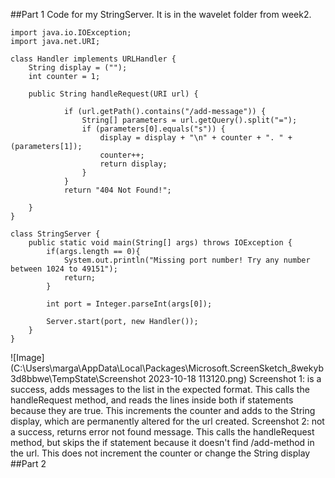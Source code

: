 ##Part 1
Code for my StringServer. It is in the wavelet folder from week2.
```
import java.io.IOException;
import java.net.URI;

class Handler implements URLHandler {
    String display = ("");
    int counter = 1;

    public String handleRequest(URI url) {
        
            if (url.getPath().contains("/add-message")) {
                String[] parameters = url.getQuery().split("=");
                if (parameters[0].equals("s")) {
                    display = display + "\n" + counter + ". " + (parameters[1]);
                    counter++;
                    return display;
                }
            }
            return "404 Not Found!";
        
    }
}

class StringServer {
    public static void main(String[] args) throws IOException {
        if(args.length == 0){
            System.out.println("Missing port number! Try any number between 1024 to 49151");
            return;
        }

        int port = Integer.parseInt(args[0]);

        Server.start(port, new Handler());
    }
}
```

![Image](C:\Users\marga\AppData\Local\Packages\Microsoft.ScreenSketch_8wekyb3d8bbwe\TempState\Screenshot 2023-10-18 113120.png)
Screenshot 1: is a success, adds messages to the list in the expected format.
This calls the handleRequest method, and reads the lines inside both if statements because they are true.
This increments the counter and adds to the String display, which are permanently altered for the url created.
Screenshot 2: not a success, returns error not found message.
This calls the handleRequest method, but skips the if statement because it doesn't find /add-method in the url.
This does not increment the counter or change the String display
##Part 2
